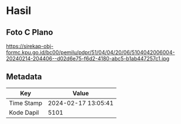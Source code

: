 # Hasil

## Foto C Plano

https://sirekap-obj-formc.kpu.go.id/bc00/pemilu/pdpr/51/04/04/20/06/5104042006004-20240214-204406--d02d6e75-f6d2-4180-abc5-b1ab447257c1.jpg


## Metadata

| Key        | Value               |
| ---------- | ------------------- |
| Time Stamp | 2024-02-17 13:05:41 |
| Kode Dapil | 5101                |



